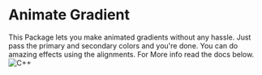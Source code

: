 # Animate Gradient
 This Package lets you make animated gradients without any hassle. Just pass the primary and secondary colors and you're done.
 You can do amazing effects using the alignments. For More info read the docs below.
![C++](https://github.com/Baseflow/flutter-geolocator/workflows/geolocator/badge.svg?branch=master)
